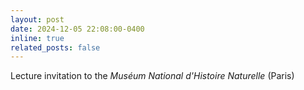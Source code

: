 ```yaml
---
layout: post
date: 2024-12-05 22:08:00-0400
inline: true
related_posts: false
---
```


Lecture invitation to the *Muséum National d'Histoire Naturelle* (Paris)